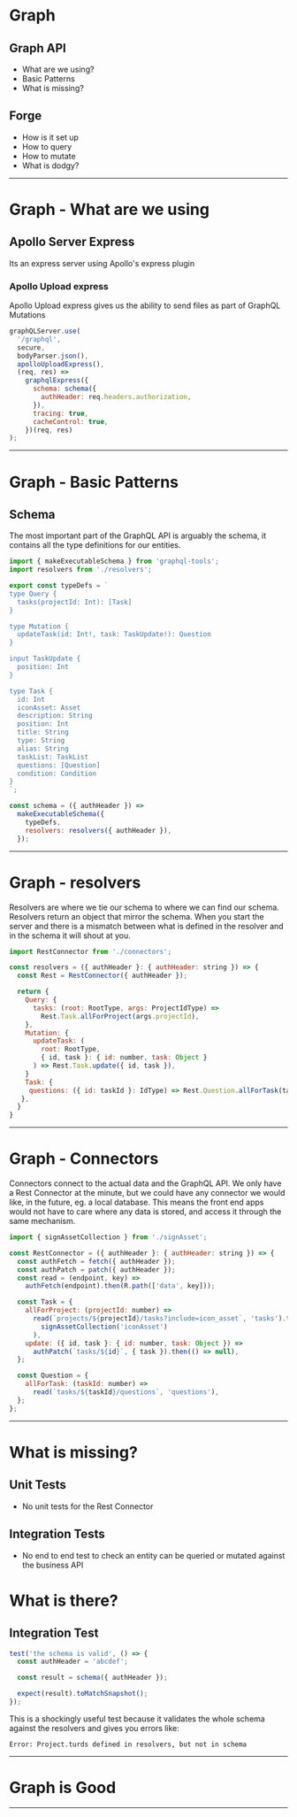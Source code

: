 # Graph

## Graph API

* What are we using?
* Basic Patterns
* What is missing?

## Forge

* How is it set up
* How to query
* How to mutate
* What is dodgy?

---

# Graph - What are we using

## Apollo Server Express

Its an express server using Apollo's express plugin

### Apollo Upload express

Apollo Upload express gives us the ability to send files as part of GraphQL Mutations

```js
graphQLServer.use(
  '/graphql',
  secure,
  bodyParser.json(),
  apolloUploadExpress(),
  (req, res) =>
    graphqlExpress({
      schema: schema({
        authHeader: req.headers.authorization,
      }),
      tracing: true,
      cacheControl: true,
    })(req, res)
);
```

---

# Graph - Basic Patterns

## Schema

The most important part of the GraphQL API is arguably the schema, it contains all
the type definitions for our entities.

```js
import { makeExecutableSchema } from 'graphql-tools';
import resolvers from './resolvers';

export const typeDefs = `
type Query {
  tasks(projectId: Int): [Task]
}

type Mutation {
  updateTask(id: Int!, task: TaskUpdate!): Question
}

input TaskUpdate {
  position: Int
}

type Task {
  id: Int
  iconAsset: Asset
  description: String
  position: Int
  title: String
  type: String
  alias: String
  taskList: TaskList
  questions: [Question]
  condition: Condition
}
`;

const schema = ({ authHeader }) =>
  makeExecutableSchema({
    typeDefs,
    resolvers: resolvers({ authHeader }),
  });
```

---

# Graph - resolvers

Resolvers are where we tie our schema to where we can find our schema. Resolvers return
an object that mirror the schema. When you start the server and there is a mismatch
between what is defined in the resolver and in the schema it will shout at you.

```js
import RestConnector from './connectors';

const resolvers = ({ authHeader }: { authHeader: string }) => {
  const Rest = RestConnector({ authHeader });

  return {
    Query: {
      tasks: (root: RootType, args: ProjectIdType) =>
        Rest.Task.allForProject(args.projectId),
    },
    Mutation: {
      updateTask: (
        root: RootType,
        { id, task }: { id: number, task: Object }
      ) => Rest.Task.update({ id, task }),
    }
    Task: {
     questions: ({ id: taskId }: IdType) => Rest.Question.allForTask(taskId),
   },
  }
}
```

---

# Graph - Connectors

Connectors connect to the actual data and the GraphQL API. We only have a Rest
Connector at the minute, but we could have any connector we would like, in the
future, eg. a local database. This means the front end apps would not have to
care where any data is stored, and access it through the same mechanism.

```js
import { signAssetCollection } from './signAsset';

const RestConnector = ({ authHeader }: { authHeader: string }) => {
  const authFetch = fetch({ authHeader });
  const authPatch = patch({ authHeader });
  const read = (endpoint, key) =>
    authFetch(endpoint).then(R.path(['data', key]));

  const Task = {
    allForProject: (projectId: number) =>
      read(`projects/${projectId}/tasks?include=icon_asset`, 'tasks').then(
        signAssetCollection('iconAsset')
      ),
    update: ({ id, task }: { id: number, task: Object }) =>
      authPatch(`tasks/${id}`, { task }).then(() => null),
  };

  const Question = {
    allForTask: (taskId: number) =>
      read(`tasks/${taskId}/questions`, 'questions'),
  };
};
```

---

# What is missing?

## Unit Tests

* No unit tests for the Rest Connector

## Integration Tests

* No end to end test to check an entity can be queried or mutated against the business API

# What is there?

## Integration Test

```js
test('the schema is valid', () => {
  const authHeader = 'abcdef';

  const result = schema({ authHeader });

  expect(result).toMatchSnapshot();
});
```

This is a shockingly useful test because it validates the whole schema against
the resolvers and gives you errors like:

```
Error: Project.turds defined in resolvers, but not in schema
```

---

# Graph is Good

---
